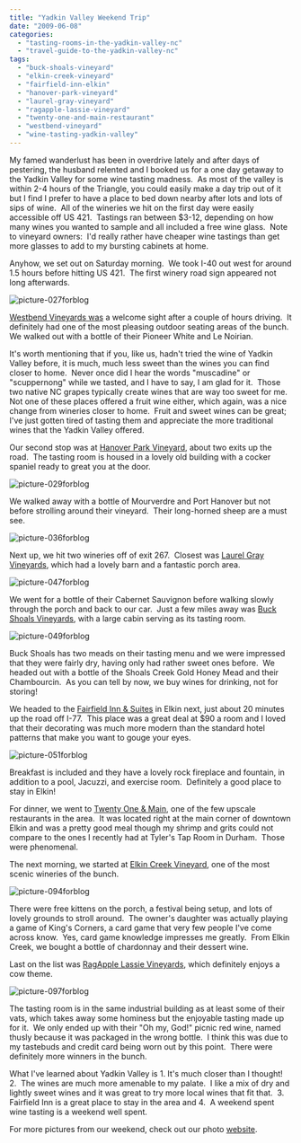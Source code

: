 ```yaml
---
title: "Yadkin Valley Weekend Trip"
date: "2009-06-08"
categories: 
  - "tasting-rooms-in-the-yadkin-valley-nc"
  - "travel-guide-to-the-yadkin-valley-nc"
tags: 
  - "buck-shoals-vineyard"
  - "elkin-creek-vineyard"
  - "fairfield-inn-elkin"
  - "hanover-park-vineyard"
  - "laurel-gray-vineyard"
  - "ragapple-lassie-vineyard"
  - "twenty-one-and-main-restaurant"
  - "westbend-vineyard"
  - "wine-tasting-yadkin-valley"
---
```


My famed wanderlust has been in overdrive lately and after days of pestering, the husband relented and I booked us for a one day getaway to the Yadkin Valley for some wine tasting madness.  As most of the valley is within 2-4 hours of the Triangle, you could easily make a day trip out of it but I find I prefer to have a place to bed down nearby after lots and lots of sips of wine.  All of the wineries we hit on the first day were easily accessible off US 421.  Tastings ran between $3-12, depending on how many wines you wanted to sample and all included a free wine glass.  Note to vineyard owners:  I'd really rather have cheaper wine tastings than get more glasses to add to my bursting cabinets at home.

Anyhow, we set out on Saturday morning.  We took I-40 out west for around 1.5 hours before hitting US 421.  The first winery road sign appeared not long afterwards.

![picture-027forblog](http://s3.amazonaws.com/thegourmez-wpmedia/2009/06/picture-027forblog-300x2001.jpg "picture-027forblog")

[Westbend Vineyards was](http://www.westbendvineyards.com/) a welcome sight after a couple of hours driving.  It definitely had one of the most pleasing outdoor seating areas of the bunch.  We walked out with a bottle of their Pioneer White and Le Noirian.

It's worth mentioning that if you, like us, hadn't tried the wine of Yadkin Valley before, it is much, much less sweet than the wines you can find closer to home.  Never once did I hear the words "muscadine" or "scuppernong" while we tasted, and I have to say, I am glad for it.  Those two native NC grapes typically create wines that are way too sweet for me.  Not one of these places offered a fruit wine either, which again, was a nice change from wineries closer to home.  Fruit and sweet wines can be great; I've just gotten tired of tasting them and appreciate the more traditional wines that the Yadkin Valley offered.

Our second stop was at [Hanover Park Vineyard](http://www.hanoverparkwines.com/), about two exits up the road.  The tasting room is housed in a lovely old building with a cocker spaniel ready to great you at the door.

![picture-029forblog](http://s3.amazonaws.com/thegourmez-wpmedia/2009/06/picture-029forblog-300x2001.jpg "picture-029forblog")

We walked away with a bottle of Mourverdre and Port Hanover but not before strolling around their vineyard.  Their long-horned sheep are a must see.

![picture-036forblog](http://s3.amazonaws.com/thegourmez-wpmedia/2009/06/picture-036forblog-300x2001.jpg "picture-036forblog")

Next up, we hit two wineries off of exit 267.  Closest was [Laurel Gray Vineyards](http://www.laurelgray.com/), which had a lovely barn and a fantastic porch area.

![picture-047forblog](http://s3.amazonaws.com/thegourmez-wpmedia/2009/06/picture-047forblog-300x2001.jpg "picture-047forblog")

We went for a bottle of their Cabernet Sauvignon before walking slowly through the porch and back to our car.  Just a few miles away was [Buck Shoals Vineyards](http://www.buckshoalsvineyard.com/), with a large cabin serving as its tasting room.

![picture-049forblog](http://s3.amazonaws.com/thegourmez-wpmedia/2009/06/picture-049forblog-300x2001.jpg "picture-049forblog")

Buck Shoals has two meads on their tasting menu and we were impressed that they were fairly dry, having only had rather sweet ones before.  We headed out with a bottle of the Shoals Creek Gold Honey Mead and their Chambourcin.  As you can tell by now, we buy wines for drinking, not for storing!

We headed to the [Fairfield Inn & Suites](http://www.marriott.com/hotels/travel/intje-fairfield-inn-and-suites-elkin-jonesville/) in Elkin next, just about 20 minutes up the road off I-77.  This place was a great deal at $90 a room and I loved that their decorating was much more modern than the standard hotel patterns that make you want to gouge your eyes.

![picture-051forblog](http://s3.amazonaws.com/thegourmez-wpmedia/2009/06/picture-051forblog-300x2001.jpg "picture-051forblog")

Breakfast is included and they have a lovely rock fireplace and fountain, in addition to a pool, Jacuzzi, and exercise room.  Definitely a good place to stay in Elkin!

For dinner, we went to [Twenty One & Main](http://www.twentyoneandmain.com/), one of the few upscale restaurants in the area.  It was located right at the main corner of downtown Elkin and was a pretty good meal though my shrimp and grits could not compare to the ones I recently had at Tyler's Tap Room in Durham.  Those were phenomenal.

The next morning, we started at [Elkin Creek Vineyard](http://www.elkincreekvineyard.com/), one of the most scenic wineries of the bunch.

![picture-094forblog](http://s3.amazonaws.com/thegourmez-wpmedia/2009/06/picture-094forblog-300x2001.jpg "picture-094forblog")

There were free kittens on the porch, a festival being setup, and lots of lovely grounds to stroll around.  The owner's daughter was actually playing a game of King's Corners, a card game that very few people I've come across know.  Yes, card game knowledge impresses me greatly.  From Elkin Creek, we bought a bottle of chardonnay and their dessert wine.

Last on the list was [RagApple Lassie Vineyards](http://www.ragapplelassie.com/), which definitely enjoys a cow theme.

![picture-097forblog](http://s3.amazonaws.com/thegourmez-wpmedia/2009/06/picture-097forblog-300x2001.jpg "picture-097forblog")

The tasting room is in the same industrial building as at least some of their vats, which takes away some hominess but the enjoyable tasting made up for it.  We only ended up with their "Oh my, God!" picnic red wine, named thusly because it was packaged in the wrong bottle.  I think this was due to my tastebuds and credit card being worn out by this point.  There were definitely more winners in the bunch.

What I've learned about Yadkin Valley is 1. It's much closer than I thought!  2.  The wines are much more amenable to my palate.  I like a mix of dry and lightly sweet wines and it was great to try more local wines that fit that.  3.  Fairfield Inn is a great place to stay in the area and 4.  A weekend spent wine tasting is a weekend well spent.

For more pictures from our weekend, check out our photo [website](http://www.yellow5labs.com/photos/index.php?path=./Adventures/Yadkin%20Valley,%20NC).
